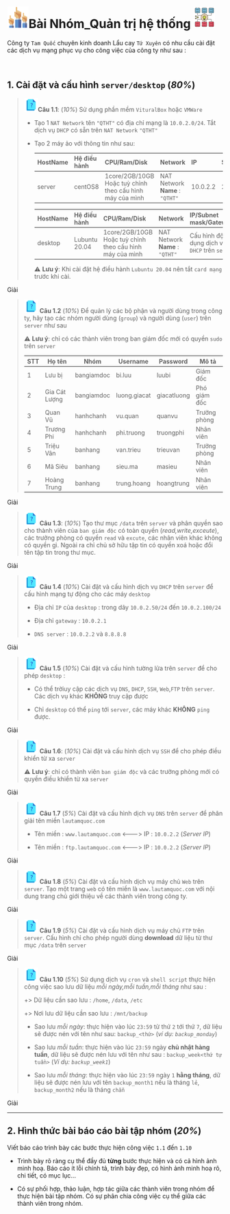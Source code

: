 # ![Group Class.png](https://raw.githubusercontent.com/Zenfection/Image/master/2021/04/26-13-07-13-Group%20Class.png)Bài Nhóm_Quản trị hệ thống ![Data Science System.png](https://raw.githubusercontent.com/Zenfection/Image/master/2021/04/26-13-07-28-Data%20Science%20System.png)

Công ty `Tam Quốc` chuyên kinh doanh Lẩu cay `Tứ Xuyên` có nhu cầu cài đặt các dịch vụ mạng phục vụ cho công việc của công ty như sau : 

<img title="" src="https://lh3.googleusercontent.com/cXx6M7P8cVnjPgZolbGXkmmSGZhKSdiXc8SgdL1hF4FZYjqziVv1WFyB53CNb_ZfE9S9MrSioDZYoZLNuXKe3F4kI88uhZuuV-JNYfXfBA_ixk4_ahd6BrMbg2y329X_ctkojijV" alt="" width="450">

## 1. Cài đặt và cấu hình `server/desktop` (*80%*)

> ![icons8questionspng](https://raw.githubusercontent.com/Zenfection/Image/master/2021/04/08-22-03-47-icons8-questions.png)**Câu 1.1**: (*10%*) Sử dụng phần mềm `VituralBox` hoặc `VMWare`
> 
> - Tạo 1 `NAT Network` tên `"QTHT"` có địa chỉ mạng là  `10.0.2.0/24`. Tắt dịch vụ `DHCP` có sẵn trên `NAT Network` `"QTHT"`
> 
> - Tạo 2 máy ảo với thông tin như sau: 
>   
>   | HostName | Hệ điều hành | CPU/Ram/Disk                                                | Network                            | IP       | Subnet mask   | Gateway  | DNS      |
>   | -------- | ------------ | ----------------------------------------------------------- | ---------------------------------- | -------- | ------------- | -------- | -------- |
>   | server   | centOS8      | 1core/2GB/10GB<br>Hoặc tuỳ chỉnh theo cấu hình máy của mình | NAT Network<br>**Name** : `"QTHT"` | 10.0.2.2 | 255.255.255.0 | 10.0.2.1 | 10.0.2.1 |
>   
>   | HostName | Hệ điều hành  | CPU/Ram/Disk                                                | Network                            | IP/Subnet mask/Gateway/DNS                         |
>   | -------- | ------------- | ----------------------------------------------------------- | ---------------------------------- | -------------------------------------------------- |
>   | desktop  | Lubuntu 20.04 | 1core/2GB/10GB<br>Hoặc tuỳ chỉnh theo cấu hình máy của mình | NAT Network<br>**Name** : `"QTHT"` | Cấu hình động sử dụng dịch vụ `DHCP` trên `server` |
>   
>   ⚠️ **Lưu ý**: Khi cài đặt hệ điều hành `Lubuntu 20.04` nên tắt `card mạng` trước khi cài. 

Giải

> ![icons8questionspng](https://raw.githubusercontent.com/Zenfection/Image/master/2021/04/08-22-03-47-icons8-questions.png) **Câu 1.2** (*10%*) Để quản lý các bộ phận và người dùng trong công ty, hãy tạo các nhóm  người dùng (`group`) và người dùng (`user`) trên `server` như sau 
> 
> ⚠️ **Lưu ý**: chỉ có các thành viên trong ban giám đốc mới có quyền `sudo` trên `server`
> 
> | STT | Họ tên        | Nhóm       | Username     | Password    | Mô tả        |
> | --- | ------------- | ---------- | ------------ | ----------- | ------------ |
> | 1   | Lưu bị        | bangiamdoc | bi.luu       | luubi       | Giám đốc     |
> | 2   | Gia Cát Lượng | bangiamdoc | luong.giacat | giacatluong | Phó giám đốc |
> | 3   | Quan Vũ       | hanhchanh  | vu.quan      | quanvu      | Trưởng phòng |
> | 4   | Trương Phi    | hanhchanh  | phi.truong   | truongphi   | Nhân viên    |
> | 5   | Triệu Vân     | banhang    | van.trieu    | trieuvan    | Trưởng phòng |
> | 6   | Mã Siêu       | banhang    | sieu.ma      | masieu      | Nhân viên    |
> | 7   | Hoàng Trung   | banhang    | trung.hoang  | hoangtrung  | Nhân viên    |

Giải

> ![icons8questionspng](https://raw.githubusercontent.com/Zenfection/Image/master/2021/04/08-22-03-47-icons8-questions.png) **Câu 1.3**: (*10%*) Tạo thư mục `/data` trên `server` và phân quyền sao cho thành viên của `ban giám độc` có toàn quyền (*read,write,exceute*), các trưởng phòng có quyền `read` và `excute`, các nhân viên khác không có quyền gì. Ngoài ra chỉ chủ sở hữu tập tin có quyền xoá hoặc đổi tên tập tin trong thư mục.

Giải

> ![icons8questionspng](https://raw.githubusercontent.com/Zenfection/Image/master/2021/04/08-22-03-47-icons8-questions.png) **Câu 1.4** (*10%*) Cài đặt và cấu hình dịch vụ `DHCP` trên `server` để cấu hình mạng tự động cho các máy `desktop`
> 
> - Địa chỉ `IP` của `desktop` : trong dãy `10.0.2.50/24` đến `10.0.2.100/24`
> 
> - Địa chỉ `gateway` : `10.0.2.1`
> 
> - `DNS server` : `10.0.2.2` và `8.8.8.8`

Giải

> ![icons8questionspng](https://raw.githubusercontent.com/Zenfection/Image/master/2021/04/08-22-03-47-icons8-questions.png) **Câu 1.5** (*10%*) Cài đặt và cấu hình tường lửa trên `server` để cho phép `desktop` : 
> 
> - Có thể trờiuy cập các dịch vụ `DNS`, `DHCP`, `SSH`, `Web`,`FTP` trên `server`. Các dịch vụ khác **KHÔNG** truy cập được
> 
> - Chỉ `desktop` có thể `ping` tới `server`, các máy khác **KHÔNG** `ping` được.

Giải

> ![icons8questionspng](https://raw.githubusercontent.com/Zenfection/Image/master/2021/04/08-22-03-47-icons8-questions.png) **Câu 1.6**: (*10%*) Cài đặt và cấu hình dịch vụ `SSH` để cho phép điều khiển từ xa `server`
> 
> ⚠️ **Lưu ý**: chỉ có thành viên `ban giám độc` và các trưởng phòng mới có quyền điều khiển từ xa `server`

Giải

> ![icons8questionspng](https://raw.githubusercontent.com/Zenfection/Image/master/2021/04/08-22-03-47-icons8-questions.png) **Câu 1.7** (*5%*) Cài đặt và cấu hình dịch vụ `DNS` trên `server` để phân giải tên miền `lautamquoc.com`
> 
> - Tên miền : `www.lautamquoc.com` <---> IP : `10.0.2.2` (*Server IP*)
> 
> - Tên miền : `ftp.lautamquoc.com` <---> IP : `10.0.2.2` (*Server IP*)

Giải

> ![icons8questionspng](https://raw.githubusercontent.com/Zenfection/Image/master/2021/04/08-22-03-47-icons8-questions.png) **Câu 1.8** (*5%*) Cài đặt và cấu hình dịch vụ máy chủ `Web` trên `server`. Tạo một trang `web` có tên miền là `www.lautamquoc.com` với nội dung trang chủ giới thiệu về các thành viên trong công ty.

Giải

> ![icons8questionspng](https://raw.githubusercontent.com/Zenfection/Image/master/2021/04/08-22-03-47-icons8-questions.png) **Câu 1.9** (*5%*) Cài đặt và cấu hình dịch vụ máy chủ `FTP` trên `server`. Cấu hình chỉ cho phép người dùng **download** dữ liệu từ thư mục `/data` trên `server`

Giải

> ![icons8questionspng](https://raw.githubusercontent.com/Zenfection/Image/master/2021/04/08-22-03-47-icons8-questions.png) **Câu 1.10** (*5%*) Sử dụng dịch vụ `cron` và `shell script` thực hiện công việc sao lưu dữ liệu *mỗi ngày,mỗi tuần,mỗi tháng* như sau : 
> 
> +> Dữ liệu cần sao lưu : `/home`, `/data`, `/etc`
> 
> +> Nơi lưu dữ liệu cần sao lưu : `/mnt/backup`
> 
> - Sao lưu *mỗi ngày*: thực hiện vào lúc `23:59` từ thứ `2` tới thứ `7`, dữ liệu sẽ được nén với tên như sau: `backup_<thứ>` (*ví dụ: `backup_monday`*)
> 
> - Sao lưu *mỗi tuần*: thực hiện vào lúc `23:59` ngày **chủ nhật hàng tuần**, dữ liệu sẽ được nén lưu với tên như sau : `backup_week<thứ tự tuần>` (*Ví dụ: `backup_week1`*)
> 
> - Sao lưu *mỗi tháng*: thực hiện vào lúc `23:59` ngày `1` **hằng tháng**, dữ liệu sẽ được nén lưu với tên `backup_month1` nếu là tháng `lẻ`, `backup_month2` nếu là tháng `chẵn`

Giải

---

## 2. Hình thức bài báo cáo bài tập nhóm (*20%*)

Viết báo cáo trình bày các bước thực hiện công việc `1.1` đến `1.10` 

- Trình bày rõ ràng cụ thể đầy đủ **từng** bước thực hiện và có cả hình ảnh minh hoạ. Báo cáo ít lỗi chính tả, trình bày đẹp, có hình ảnh minh hoạ rõ, chi tiết, có mục lục...

- Có sự phối hợp, thảo luận, hợp tác giữa các thành viên trong nhóm để thực hiện bài tập nhóm. Có sự phân chia công việc cụ thể giữa các thành viên trong nhóm.

















